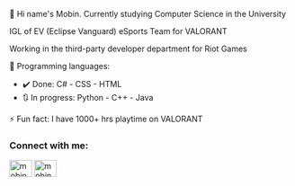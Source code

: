 👋 Hi name's Mobin. Currently studying Computer Science in the University

IGL of EV (Eclipse Vanguard) eSports Team for VALORANT

Working in the third-party developer department for Riot Games

🌱 Programming languages:
- ✔️ Done: C# - CSS - HTML
- 🔃 In progress: Python - C++ - Java

⚡ Fun fact: I have 1000+ hrs playtime on VALORANT

<h3 align="left">Connect with me:</h3>
<p align="left">
<a href="https://instagram.com/mobinmardiofficial" target="blank"><img align="center" src="https://raw.githubusercontent.com/rahuldkjain/github-profile-readme-generator/master/src/images/icons/Social/instagram.svg" alt="mobinmardiofficial" height="30" width="40" /></a>
<a href="https://dev.to/mobinmardi" target="blank"><img align="center" src="https://dev-to-uploads.s3.amazonaws.com/uploads/articles/8j7kvp660rqzt99zui8e.png" alt="mobinmardi" height="30" width="40" /></a>
</p>
<!---
MobinMardi/MobinMardi is a ✨ special ✨ repository because its `README.md` (this file) appears on your GitHub profile.
You can click the Preview link to take a look at your changes.
--->
